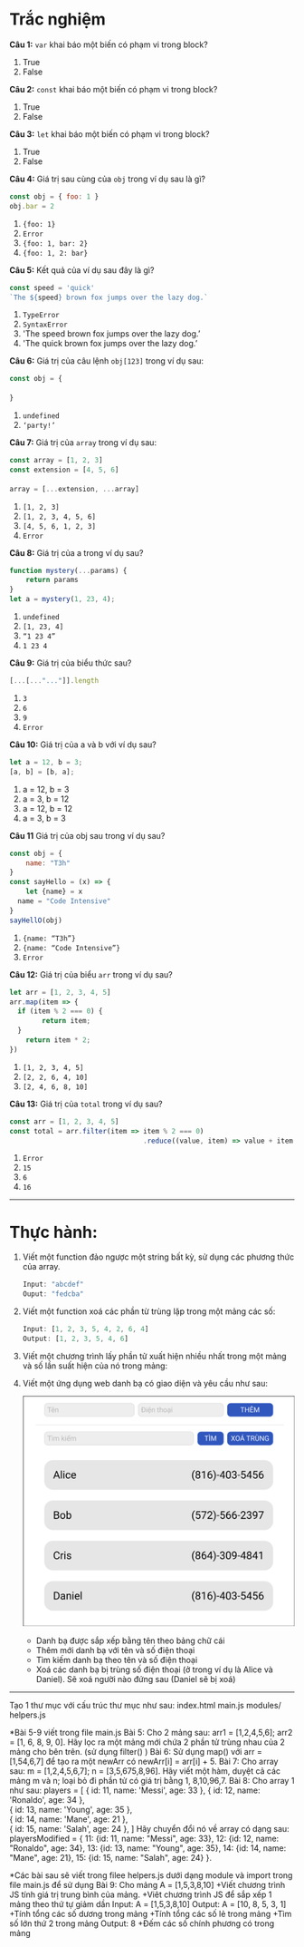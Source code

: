 # Trắc nghiệm

**Câu 1:** `var` khai báo một biến có phạm vi trong block?

1. True
2. False

**Câu 2:** `const` khai báo một biến có phạm vi trong block?

1. True
2. False

**Câu 3:** `let` khai báo một biến có phạm vi trong block?

1. True
2. False

**Câu 4:** Giá trị sau cùng của `obj` trong ví dụ sau là gì?

```jsx
const obj = { foo: 1 }
obj.bar = 2
```

1. `{foo: 1}`
2. `Error`
3. `{foo: 1, bar: 2}`
4. `{foo: 1, 2: bar}`

**Câu 5:** Kết quả của ví dụ sau đây là gì?

```jsx
const speed = 'quick'
`The ${speed} brown fox jumps over the lazy dog.`
```

1. `TypeError`
2. `SyntaxError`
3. 'The speed brown fox jumps over the lazy dog.’
4. 'The quick brown fox jumps over the lazy dog.’

**Câu 6:** Giá trị của câu lệnh `obj[123]` trong ví dụ sau:

```jsx
const obj = {

}
```

1. `undefined`
2. `‘party!’`

**Câu 7:** Giá trị của `array` trong ví dụ sau:

```jsx
const array = [1, 2, 3]
const extension = [4, 5, 6]

array = [...extension, ...array]
```

1. `[1, 2, 3]`
2. `[1, 2, 3, 4, 5, 6]`
3. `[4, 5, 6, 1, 2, 3]`
4. `Error`

**Câu 8:** Giá trị của a trong ví dụ sau?

```jsx
function mystery(...params) {
	return params
}
let a = mystery(1, 23, 4);
```

1. `undefined`
2. `[1, 23, 4]`
3. `“1 23 4”`
4. `1 23 4`

**Câu 9:** Giá trị của biểu thức sau?

```jsx
[...[..."..."]].length
```

1. `3`
2. `6`
3. `9`
4. `Error`

**Câu 10:** Giá trị của a và b với ví dụ sau?

```jsx
let a = 12, b = 3;
[a, b] = [b, a];
```

1. a = 12, b = 3
2. a = 3, b = 12
3. a = 12, b = 12
4. a = 3, b = 3

**Câu 11** Giá trị của obj sau trong ví dụ sau?

```jsx
const obj = {
	name: "T3h"
}
const sayHello = (x) => {
	let {name} = x
  name = "Code Intensive"
}
sayHellO(obj)
```

1. `{name: “T3h”}`
2. `{name: “Code Intensive”}`
3. `Error`

**Câu 12:** Giá trị của biểu `arr` trong ví dụ sau?

```jsx
let arr = [1, 2, 3, 4, 5]
arr.map(item => {
  if (item % 2 === 0) {
		return item;
  }
	return item * 2;
})
```

1. `[1, 2, 3, 4, 5]`
2. `[2, 2, 6, 4, 10]`
3. `[2, 4, 6, 8, 10]`

**Câu 13:** Giá trị của `total` trong ví dụ sau?

```jsx
const arr = [1, 2, 3, 4, 5]
const total = arr.filter(item => item % 2 === 0)
								 .reduce((value, item) => value + item , 10)
```

1. `Error`
2. `15`
3. `6`
4. `16`

***

# Thực hành:

1. Viết một function đảo ngược một string bất kỳ, sử dụng các phương thức của array.
    
    ```jsx
    Input: "abcdef"
    Ouput: "fedcba"
    ```
    
2. Viết một function xoá các phần từ trùng lặp trong một mảng các số:
    
    ```jsx
    Input: [1, 2, 3, 5, 4, 2, 6, 4]
    Output: [1, 2, 3, 5, 4, 6]
    ```
    
3. Viết một chương trình lấy phần tử xuất hiện nhiều nhất trong một mảng và số lần suất hiện của nó trong mảng:

4. Viết một ứng dụng web danh bạ có giao diện và yêu cầu như sau:
    
    ![Untitled](./images-syllabus/bt-es6-md.png)
    
    - Danh bạ được sắp xếp bằng tên theo bảng chữ cái
    - Thêm mới danh bạ với tên và số điện thoại
    - Tìm kiếm danh bạ theo tên và số điện thoại
    - Xoá các danh bạ bị trùng số điện thoại (ở trong ví dụ là Alice và Daniel). Sẽ xoá người nào đứng sau (Daniel sẽ bị xoá)

---

Tạo 1 thư mục với cấu trúc thư mục như sau:
	index.html
	main.js
	modules/
		helpers.js

*Bài 5-9 viết trong file main.js
Bài 5: Cho 2 mảng sau: arr1 = [1,2,4,5,6]; arr2 = [1, 6, 8, 9, 0]. Hãy lọc ra một mảng mới chứa 2 phần tử trùng nhau của 2 mảng cho bên trên. (sử dụng filter() )
Bài 6: Sử dụng map() với arr = [1,54,6,7] để tạo ra một newArr có newArr[i] = arr[i] + 5.
Bài 7: Cho array sau: m = [1,2,4,5,6,7]; n = [3,5,675,8,96]. Hãy viết một hàm, duyệt cả các mảng m và n; loại bỏ đi phần tử có giá trị bằng 1, 8,10,96,7.
Bài 8: Cho array 1 như sau: 
players = [
	{ id: 11, name: 'Messi', age: 33 },
	{ id: 12, name: 'Ronaldo', age: 34 },      
	{ id: 13, name: 'Young', age: 35 },        
	{ id: 14, name: 'Mane', age: 21 },          
	{ id: 15, name: 'Salah', age: 24 },
]
Hãy chuyển đổi nó về array có dạng sau: 
playersModified = { 
	11: {id: 11, name: "Messi", age: 33},
	12: {id: 12, name: "Ronaldo", age: 34},
	13: {id: 13, name: "Young", age: 35},
	14: {id: 14, name: "Mane", age: 21},
	15: {id: 15, name: "Salah", age: 24}
}.
		
*Các bài sau sẽ viết trong filee helpers.js dưới dạng module và import trong file main.js để sử dụng
Bài 9: Cho mảng A = [1,5,3,8,10]
+Viết chương trình JS tính giá trị trung bình của mảng.
+Viêt chương trình JS để sắp xếp 1 mảng theo thứ tự giảm dần
	Input: A = [1,5,3,8,10]
	Output: A = [10, 8, 5, 3, 1]
+Tính tổng các số dương trong mảng
+Tính tổng các số lẻ trong mảng
+Tìm số lớn thứ 2 trong mảng
	Output: 8
+Đếm các số chính phương có trong mảng